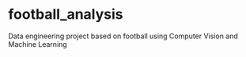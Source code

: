 # football_analysis
Data engineering project based on football using Computer Vision and Machine Learning 

